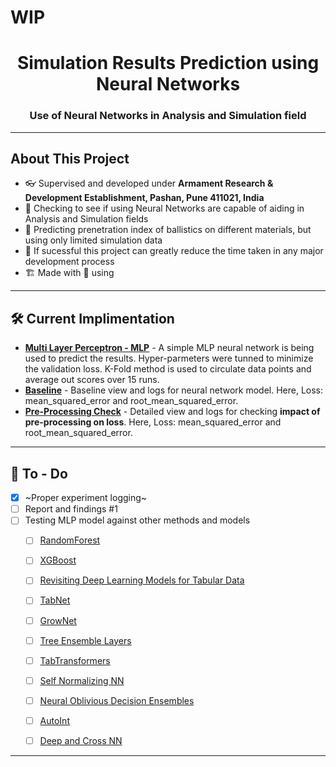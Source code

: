# WIP
<h1 align="center">Simulation Results Prediction using Neural Networks</h1>
<h3 align="center">Use of Neural Networks in Analysis and Simulation field</h3>

---
## About This Project
- 👓 Supervised and developed under **Armament Research & Development Establishment, Pashan, Pune 411021, India**
- 🔭 Checking to see if using Neural Networks are capable of aiding in Analysis and Simulation fields
- 🔮 Predicting prenetration index of ballistics on different materials, but using only limited simulation data
- 🌱 If sucessful this project can greatly reduce the time taken in any major development process
- 🏗️ Made with 💖 using <img height="16" width="16" src="https://cdn.simpleicons.org/pytorch" style="vertical-align: bottom;"/>

---

## 🛠 Current Implimentation

- **[Multi Layer Perceptron - MLP](LINK)** - A simple MLP neural network is being used to predict the results. Hyper-parmeters were tunned to minimize the validation loss. K-Fold method is used to circulate data points and average out scores over 15 runs.
- **[Baseline](https://wandb.ai/wrongcolor/HVIS_Baseline?workspace=user-wrongcolor)** - Baseline view and logs for neural network model. Here, Loss: mean_squared_error and root_mean_squared_error.
- **[Pre-Processing Check](https://wandb.ai/wrongcolor/HVIS_PreProcessingCheck?workspace=user-wrongcolor)** - Detailed view and logs for checking **impact of pre-processing on loss**. Here, Loss: mean_squared_error and root_mean_squared_error.

---

## 💪 To - Do

- [x] ~Proper experiment logging~
- [ ] Report and findings #1
- [ ] Testing MLP model against other methods and models
    - [ ] [RandomForest](https://scikit-learn.org/stable/modules/generated/sklearn.ensemble.RandomForestClassifier.html)
    - [ ] [XGBoost](https://xgboost.readthedocs.io/en/stable/index.html)
    - [ ] [Revisiting Deep Learning Models for Tabular Data](https://wandb.ai/sauravm/RTDL/reports/Revisiting-Deep-Learning-Models-for-Tabular-Data--VmlldzoxNDE1Njk0)
    - [ ] [TabNet](https://www.aaai.org/AAAI21Papers/AAAI-1063.ArikS.pdf)
    - [ ] [GrowNet](https://arxiv.org/abs/2002.07971)
    - [ ] [Tree Ensemble Layers](https://arxiv.org/abs/2002.07772v2)
    - [ ] [TabTransformers](https://arxiv.org/abs/2012.06678)
    - [ ] [Self Normalizing NN](https://arxiv.org/abs/1706.02515v5)
    - [ ] [Neural Oblivious Decision Ensembles](https://arxiv.org/abs/1909.06312)
    - [ ] [AutoInt](https://arxiv.org/abs/1810.11921v2)
    - [ ] [Deep and Cross NN](https://dl.acm.org/doi/pdf/10.1145/3124749.3124754)


---
